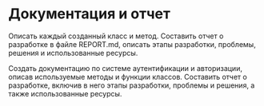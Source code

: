 # Документация и отчет
Описать каждый созданный класс и метод.
Составить отчет о разработке в файле REPORT.md, 
описать этапы разработки, проблемы, решения и использованные ресурсы.

Создать документацию по системе аутентификации и авторизации, 
описав используемые методы и функции классов.
Составить отчет о разработке, включив в него этапы разработки, 
проблемы и решения, а также использованные ресурсы.